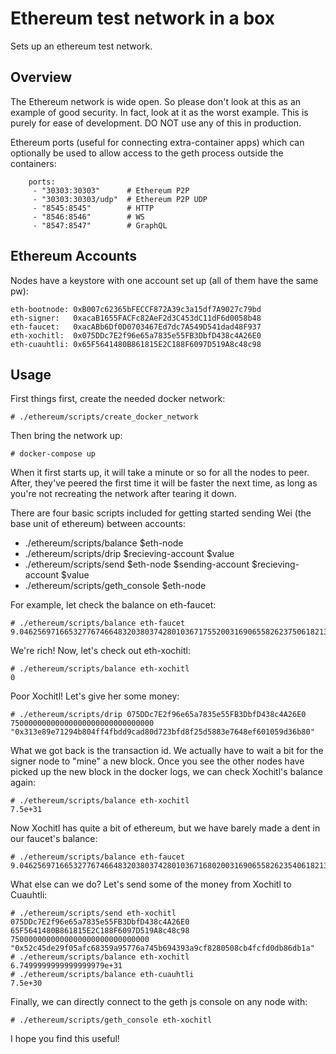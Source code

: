 # Ethereum test network in a box

Sets up an ethereum test network.

## Overview

The Ethereum network is wide open. So please don't look at this as an example
of good security. In fact, look at it as the worst example. This is purely for
ease of development. DO NOT use any of this in production.

Ethereum ports (useful for connecting extra-container apps) which can
optionally be used to allow access to the geth process outside the containers:

```
    ports:
     - "30303:30303"      # Ethereum P2P
     - "30303:30303/udp"  # Ethereum P2P UDP
     - "8545:8545"        # HTTP
     - "8546:8546"        # WS
     - "8547:8547"        # GraphQL
```

## Ethereum Accounts

Nodes have a keystore with one account set up (all of them have the same pw):

```
eth-bootnode: 0xB007c62365bFECCF872A39c3a15df7A9027c79bd
eth-signer:   0xacaB1655FACFc82AeF2d3C453dC11dF6d0058b48
eth-faucet:   0xacABb6Df0D0703467Ed7dc7A549D541dad48F937
eth-xochitl:  0x075DDc7E2f96e65a7835e55FB3DbfD438c4A26E0
eth-cuauhtli: 0x65F5641480B861815E2C188F6097D519A8c48c98
```

## Usage

First things first, create the needed docker network:

```
# ./ethereum/scripts/create_docker_network
```

Then bring the network up:

```
# docker-compose up
```

When it first starts up, it will take a minute or so for all the nodes to peer.
After, they've peered the first time it will be faster the next time, as long
as you're not recreating the network after tearing it down.

There are four basic scripts included for getting started sending Wei (the base
unit of ethereum) between accounts:

 * ./ethereum/scripts/balance $eth-node
 * ./ethereum/scripts/drip $recieving-account $value
 * ./ethereum/scripts/send $eth-node $sending-account $recieving-account $value
 * ./ethereum/scripts/geth_console $eth-node

For example, let check the balance on eth-faucet:

```
# ./ethereum/scripts/balance eth-faucet
9.04625697166532776746648320380374280103671755200316906558262375061821325312e+74
```

We're rich! Now, let's check out eth-xochitl:

```
# ./ethereum/scripts/balance eth-xochitl
0
```

Poor Xochitl! Let's give her some money:

```
# ./ethereum/scripts/drip 075DDc7E2f96e65a7835e55FB3DbfD438c4A26E0 75000000000000000000000000000000
"0x313e89e71294b804ff4fbdd9cad80d723bfd8f25d5883e7648ef601059d36b80"
```

What we got back is the transaction id. We actually have to wait a bit for the
signer node to "mine" a new block. Once you see the other nodes have picked up
the new block in the docker logs, we can check Xochitl's balance again:

```
# ./ethereum/scripts/balance eth-xochitl
7.5e+31
```

Now Xochitl has quite a bit of ethereum, but we have barely made a dent in our
faucet's balance:

```
# ./ethereum/scripts/balance eth-faucet
9.04625697166532776746648320380374280103671680200316906558262354061821325312e+74
```

What else can we do? Let's send some of the money from Xochitl to Cuauhtli:

```
# ./ethereum/scripts/send eth-xochitl 075DDc7E2f96e65a7835e55FB3DbfD438c4A26E0 65F5641480B861815E2C188F6097D519A8c48c98 7500000000000000000000000000000
"0x52c45de29f05afc68359a95776a745b694393a9cf8280508cb4fcfd0db86db1a"
# ./ethereum/scripts/balance eth-xochitl
6.7499999999999999979e+31
# ./ethereum/scripts/balance eth-cuauhtli
7.5e+30
```

Finally, we can directly connect to the geth js console on any node with:

```
# ./ethereum/scripts/geth_console eth-xochitl
```

I hope you find this useful!
